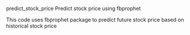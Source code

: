 predict_stock_price
Predict stock price using fbprophet

This code uses fbprophet package to predict future stock price based on historical stock price
